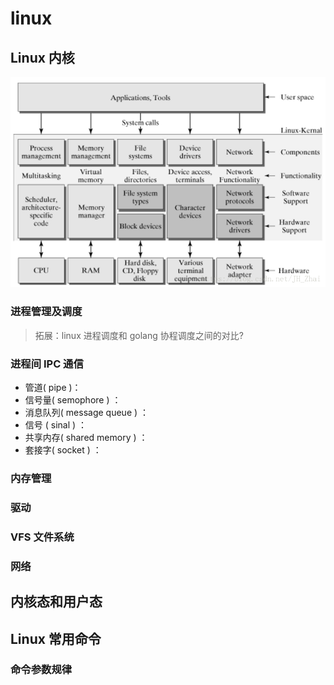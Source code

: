 # linux

## Linux 内核

![kernel](linux_kernel.png)

### 进程管理及调度

> 拓展：linux 进程调度和 golang 协程调度之间的对比?

### 进程间 IPC 通信

- 管道( pipe )：
- 信号量( semophore ) ：
- 消息队列( message queue ) ：
- 信号 ( sinal ) ：
- 共享内存( shared memory ) ：
- 套接字( socket ) ：

### 内存管理

### 驱动

### VFS 文件系统

### 网络

## 内核态和用户态

## Linux 常用命令

### 命令参数规律

